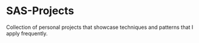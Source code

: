 # SAS-Projects
Collection of personal projects that showcase techniques and patterns that I apply frequently.

